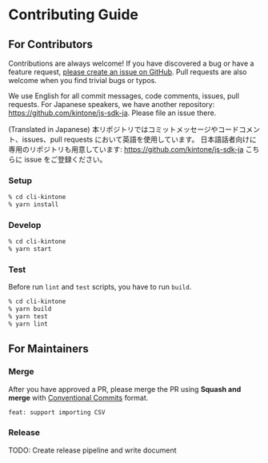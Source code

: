 # Contributing Guide

## For Contributors

Contributions are always welcome!
If you have discovered a bug or have a feature request, [please create an issue on GitHub](https://github.com/kintone/cli-kintone/issues/new/choose).
Pull requests are also welcome when you find trivial bugs or typos.

We use English for all commit messages, code comments, issues, pull requests.
For Japanese speakers, we have another repository: https://github.com/kintone/js-sdk-ja.
Please file an issue there.

(Translated in Japanese)
本リポジトリではコミットメッセージやコードコメント、issues、pull requests において英語を使用しています。
日本語話者向けに専用のリポジトリも用意しています: https://github.com/kintone/js-sdk-ja
こちらに issue をご登録ください。

### Setup

```sh
% cd cli-kintone
% yarn install
```

### Develop

```sh
% cd cli-kintone
% yarn start
```

### Test

Before run `lint` and `test` scripts, you have to run `build`.

```sh
% cd cli-kintone
% yarn build
% yarn test
% yarn lint
```

## For Maintainers

### Merge

After you have approved a PR, please merge the PR using **Squash and merge** with [Conventional Commits](https://www.conventionalcommits.org/en/v1.0.0/) format.

```sh
feat: support importing CSV
```

### Release

TODO: Create release pipeline and write document
